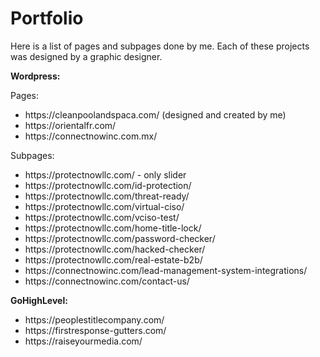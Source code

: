 # Portfolio

Here is a list of pages and subpages done by me. Each of these projects was designed by a graphic designer.

<strong>Wordpress:</strong>

Pages:
<ul>
<li>https://cleanpoolandspaca.com/ (designed and created by me)</li>
<li>https://orientalfr.com/</li>
<li>https://connectnowinc.com.mx/</li>
</ul>

Subpages:
<ul>
<li>https://protectnowllc.com/ - only slider</li>
<li>https://protectnowllc.com/id-protection/</li>
<li>https://protectnowllc.com/threat-ready/</li>
<li>https://protectnowllc.com/virtual-ciso/</li>
<li>https://protectnowllc.com/vciso-test/</li>
<li>https://protectnowllc.com/home-title-lock/</li>
<li>https://protectnowllc.com/password-checker/</li>
<li>https://protectnowllc.com/hacked-checker/</li>
<li>https://protectnowllc.com/real-estate-b2b/</li>
<li>https://connectnowinc.com/lead-management-system-integrations/</li>
<li>https://connectnowinc.com/contact-us/</li>
</ul>

<strong>GoHighLevel:</strong>
<ul>
<li>https://peoplestitlecompany.com/</li>
<li>https://firstresponse-gutters.com/</li>
<li>https://raiseyourmedia.com/</li>
</ul>

